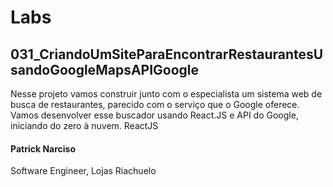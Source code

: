# Labs
## 031_CriandoUmSiteParaEncontrarRestaurantesUsandoGoogleMapsAPIGoogle
Nesse projeto vamos construir junto com o especialista um sistema web de busca de restaurantes, parecido com o serviço que o Google oferece. Vamos desenvolver esse buscador usando React.JS e API do Google, iniciando do zero à nuvem.  ReactJS

#### Patrick Narciso
Software Engineer, Lojas Riachuelo
